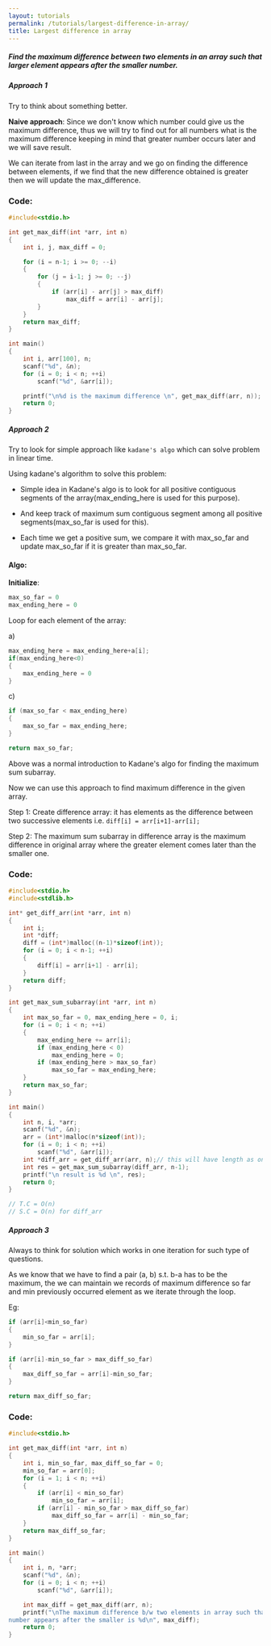 ```yaml
---
layout: tutorials
permalink: /tutorials/largest-difference-in-array/
title: Largest difference in array
---
```


<div class="note info">
  <h5>Find the maximum difference between two elements in an array such that larger element appears after the smaller number.</h5>
  <p></p>
</div>


<div class="note unreleased">
  <h5>Approach 1</h5>
  <p>
    Try to think about something better.
  </p>
</div>

**Naive approach**: Since we don't know which number could give us the maximum difference, thus we will try to find out for all numbers what is the maximum difference keeping in mind that greater number occurs later and we will save result.

We can iterate from last in the array and we go on finding the difference between elements, if we find that the new difference obtained is greater then we will update the max_difference.


### Code:


```c
#include<stdio.h>

int get_max_diff(int *arr, int n)
{
    int i, j, max_diff = 0;

    for (i = n-1; i >= 0; --i)
    {
        for (j = i-1; j >= 0; --j)
        {
            if (arr[i] - arr[j] > max_diff)
                max_diff = arr[i] - arr[j];
        }
    }
    return max_diff;
}

int main()
{
    int i, arr[100], n;
    scanf("%d", &n);
    for (i = 0; i < n; ++i)
        scanf("%d", &arr[i]);

    printf("\n%d is the maximum difference \n", get_max_diff(arr, n));
    return 0;
}
```


<div class="note unreleased">
  <h5>Approach 2</h5>
  <p>
    Try to look for simple approach like <code>kadane's algo</code> which can solve problem in linear time.
  </p>
</div>

Using kadane's algorithm to solve this problem:

- Simple idea in Kadane's algo is to look for all positive contiguous segments of the array(max_ending_here is used for this purpose).

- And keep track of maximum sum contiguous segment among all positive segments(max_so_far is used for this).

- Each time we get a positive sum, we compare it with max_so_far and update max_so_far if it is greater than max_so_far.


#### Algo:

**Initialize**:
```c
max_so_far = 0
max_ending_here = 0
```
Loop for each element of the array:

a)
```c
max_ending_here = max_ending_here+a[i];
if(max_ending_here<0) 
{
	max_ending_here = 0
}
```

c)

```c
if (max_so_far < max_ending_here)
{
	max_so_far = max_ending_here;
}

return max_so_far;
```
Above was a normal introduction to Kadane's algo for finding the maximum sum subarray.

Now we can use this approach to find maximum difference in the given array.

Step 1: Create difference array: it has elements as the difference between two successive elements i.e. `diff[i] = arr[i+1]-arr[i];`

Step 2: The maximum sum subarray in difference array is the maximum difference in original array where the greater element comes later than the smaller one.


### Code:


```c
#include<stdio.h>
#include<stdlib.h>

int* get_diff_arr(int *arr, int n)
{
    int i;
    int *diff;
    diff = (int*)malloc((n-1)*sizeof(int));
    for (i = 0; i < n-1; ++i)
    {
        diff[i] = arr[i+1] - arr[i];
    }
    return diff;
}

int get_max_sum_subarray(int *arr, int n)
{
    int max_so_far = 0, max_ending_here = 0, i;
    for (i = 0; i < n; ++i)
    {
        max_ending_here += arr[i];
        if (max_ending_here < 0)
            max_ending_here = 0;
        if (max_ending_here > max_so_far)
            max_so_far = max_ending_here;
    }
    return max_so_far;
}

int main()
{
    int n, i, *arr;
    scanf("%d", &n);
    arr = (int*)malloc(n*sizeof(int));
    for (i = 0; i < n; ++i)
        scanf("%d", &arr[i]);
    int *diff_arr = get_diff_arr(arr, n);// this will have length as one less than the original array.
    int res = get_max_sum_subarray(diff_arr, n-1);
    printf("\n result is %d \n", res);
    return 0;
}

// T.C = O(n)
// S.C = O(n) for diff_arr
```


<div class="note unreleased">
  <h5>Approach 3</h5>
  <p>
    Always to think for solution which works in one iteration for such type of questions.
  </p>
</div>

As we know that we have to find a pair (a, b) s.t. b-a has to be the maximum, the we can maintain we records of maximum difference so far and min previously occurred element as we iterate through the loop.

Eg:

```c
if (arr[i]<min_so_far) 
{
	min_so_far = arr[i];
}

if (arr[i]-min_so_far > max_diff_so_far) 
{
	max_diff_so_far = arr[i]-min_so_far;
}

return max_diff_so_far;
```

### Code:


```c
#include<stdio.h>

int get_max_diff(int *arr, int n)
{
    int i, min_so_far, max_diff_so_far = 0;
    min_so_far = arr[0];
    for (i = 1; i < n; ++i)
    {
        if (arr[i] < min_so_far)
            min_so_far = arr[i];
        if (arr[i] - min_so_far > max_diff_so_far)
            max_diff_so_far = arr[i] - min_so_far;
    }
    return max_diff_so_far;
}

int main()
{
    int i, n, *arr;
    scanf("%d", &n);
    for (i = 0; i < n; ++i)
        scanf("%d", &arr[i]);

    int max_diff = get_max_diff(arr, n);
    printf("\nThe maximum difference b/w two elements in array such that larger\
number appears after the smaller is %d\n", max_diff);
    return 0;
}
```


